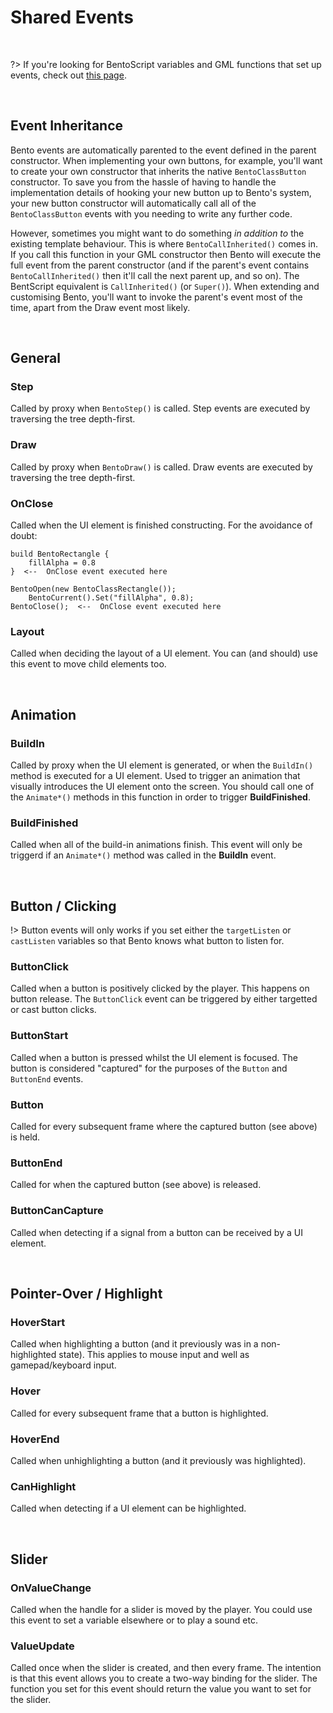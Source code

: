 # Shared Events

&nbsp;

?> If you're looking for BentoScript variables and GML functions that set up events, check out [this page](Shared-Events).

&nbsp;

## Event Inheritance

Bento events are automatically parented to the event defined in the parent constructor. When implementing your own buttons, for example, you'll want to create your own constructor that inherits the native `BentoClassButton` constructor. To save you from the hassle of having to handle the implementation details of hooking your new button up to Bento's system, your new button constructor will automatically call all of the `BentoClassButton` events with you needing to write any further code.

However, sometimes you might want to do something *in addition to* the existing template behaviour. This is where `BentoCallInherited()` comes in. If you call this function in your GML constructor then Bento will execute the full event from the parent constructor (and if the parent's event contains `BentoCallInherited()` then it'll call the next parent up, and so on). The BentScript equivalent is `CallInherited()` (or `Super()`). When extending and customising Bento, you'll want to invoke the parent's event most of the time, apart from the Draw event most likely.

&nbsp;

## General

### Step

Called by proxy when `BentoStep()` is called. Step events are executed by traversing the tree depth-first.

### Draw

Called by proxy when `BentoDraw()` is called. Draw events are executed by traversing the tree depth-first.

### OnClose

Called when the UI element is finished constructing. For the avoidance of doubt:

```
build BentoRectangle {
	fillAlpha = 0.8
}  <--  OnClose event executed here
```

```gml
BentoOpen(new BentoClassRectangle());
	BentoCurrent().Set("fillAlpha", 0.8);
BentoClose();  <--  OnClose event executed here
```

### Layout

Called when deciding the layout of a UI element. You can (and should) use this event to move child elements too.

&nbsp;

## Animation

### BuildIn

Called by proxy when the UI element is generated, or when the `BuildIn()` method is executed for a UI element. Used to trigger an animation that visually introduces the UI element onto the screen. You should call one of the `Animate*()` methods in this function in order to trigger **BuildFinished**.

### BuildFinished

Called when all of the build-in animations finish. This event will only be triggerd if an `Animate*()` method was called in the **BuildIn** event.

&nbsp;

## Button / Clicking

!> Button events will only works if you set either the `targetListen` or `castListen` variables so that Bento knows what button to listen for.

### ButtonClick

Called when a button is positively clicked by the player. This happens on button release. The `ButtonClick` event can be triggered by either targetted or cast button clicks.

### ButtonStart

Called when a button is pressed whilst the UI element is focused. The button is considered "captured" for the purposes of the `Button` and `ButtonEnd` events.

### Button

Called for every subsequent frame where the captured button (see above) is held.

### ButtonEnd

Called for when the captured button (see above) is released.

### ButtonCanCapture

Called when detecting if a signal from a button can be received by a UI element.

&nbsp;

## Pointer-Over / Highlight

### HoverStart

Called when highlighting a button (and it previously was in a non-highlighted state). This applies to mouse input and well as gamepad/keyboard input.

### Hover

Called for every subsequent frame that a button is highlighted.

### HoverEnd

Called when unhighlighting a button (and it previously was highlighted).

### CanHighlight

Called when detecting if a UI element can be highlighted.

&nbsp;

## Slider

### OnValueChange

Called when the handle for a slider is moved by the player. You could use this event to set a variable elsewhere or to play a sound etc. 

### ValueUpdate

Called once when the slider is created, and then every frame. The intention is that this event allows you to create a two-way binding for the slider. The function you set for this event should return the value you want to set for the slider.